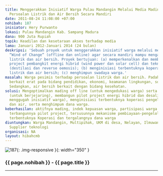 ```yaml
---
title: Menggerakkan Inisiatif Warga Pulau Mandangin Melalui Media Mading Untuk Mengatasi
  Persoalan Listrik dan Air Bersih Secara Mandiri
date: 2011-08-24 11:08:00 +07:00
nohibah: 187
inisiator: Hery Purwanto
lokasi: Pulau Mandangin Kab. Sampang Madura
dana: 900 Juta Rupiah
topik: Keadilan dan kesetaraan akses terhadap media
lama: Januari 2012-Januari 2014 (24 bulan)
deskripsi: 'Sebuah proyek untuk menggerakkan inisiatif warga melalui media mading
  “Wind of Change” (offline dan online) agar secara mandiri mampu mengatasi persoalan
  listrik dan air bersih. Proyek bertujuan: (a) memperkenalkan dan membangun pilot
  project pembangkit energi hibrid (wind power dan solar cell) dan teknologi desalinasi
  (destilasi dan reverse oemosis); (b) menginisiasi terbentuknya koperasi untuk mengelola
  listrik dan air bersih; (c) menghimpun swadaya warga.'
masalah: Warga pesimis terhadap persoalan listrik dan air bersih. Padahal listrik
  berkait erat pada bidang pendidikan, ekonomi, keamanan lingkungan, sosial dan lainnya.
  Sedangkan, air bersih berkait dengan bidang kesehatan.
solusi: Mengoptimalkan mading off line (untuk mengedukasi warga) serta mading online
  (untuk berjejaring), membangun pilot project energi hibrid dan desalinasi (untuk
  menggugah inisiatif warga), menginisiasi terbentuknya koperasi pengelola listrik
  dan air, serta menghimpum dana warga.
keberhasilan: aktifnya mading, indek kepuasan warga, partisipasi warga dalam proyek,
  terbangunnya pilot project, tersusunnya mekanisme pembiayaan-pengelolaan listrik-air,
  terbentuknya Koperasi dan tergalangnya dana warga
diuntungkan: Warga Mandangin, Multipihak, UKM di desa, Nelayan, Ilmuwan/penemu teknologi,
  Supplier teknologi
organisasi: NA
layout: hibahcmb
---
```


![187](/static/img/hibahcmb/187.png){: .img-responsive }{: width="350" }

### {{ page.nohibah }} - {{ page.title }}

---

